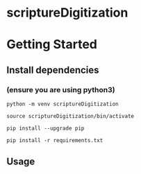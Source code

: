 # scriptureDigitization

# Getting Started

## Install dependencies

### (ensure you are using python3)

```
python -m venv scriptureDigitization

source scriptureDigitization/bin/activate

pip install --upgrade pip

pip install -r requirements.txt
```

## Usage
